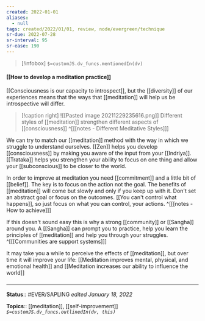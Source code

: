 ```yaml
---
created: 2022-01-01 
aliases:
  - null
tags: created/2022/01/01, review, node/evergreen/technique 
sr-due: 2022-07-28
sr-interval: 95
sr-ease: 190
---
```

> [!infobox]
`$=customJS.dv_funcs.mentionedIn(dv)`

#### [[How to develop a meditation practice]] 

[[Consciousness is our capacity to introspect]], but the [[diversity]] of our experiences means that the ways that [[meditation]] will help us be introspective will differ.

> [!caption right]
>  ![[Pasted image 20211229235616.png]]
> Different styles of [[meditation]] strengthen different aspects of [[consciousness]]
^[[[notes - Different Meditative Styles]]]

We can try to match our [[meditation]] method with the way in which we struggle to understand ourselves. 
[[Zen]] helps you develop [[consciousness]] by making you aware of the input from your [[Indriya]].
[[Trataka]] helps you strengthen your ability to focus on one thing and allow your [[subconscious]] to be closer to the world.

In order to improve at meditation you need [[commitment]] and a little bit of [[belief]].
The key is to focus on the action not the goal.
The benefits of [[meditation]] will come but slowly and only if you keep up with it.
Don't set an abstract goal or focus on the outcomes.
[[You can't control what happens]], so just focus on what you can control, your actions.
^[[[notes - How to achieve]]]

If this doesn't sound easy this is why a strong [[community]] or [[Sangha]] around you.
A [[Sangha]] can prompt you to practice, help you learn the principles of [[meditation]] and help you through your struggles.
^[[[Communities are support systems]]]

It may take you a while to perceive the effects of [[meditation]], but over time it will improve your life:
[[Meditation improves mental, physical, and emotional health]]
and
[[Meditation increases our ability to influence the world]]

### <hr class="footnote"/>

**Status**:: #EVER/SAPLING 
*edited January 18, 2022*

**Topics**:: [[meditation]], [[self-improvement]]
*`$=customJS.dv_funcs.outlinedIn(dv, this)`*
